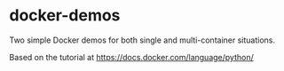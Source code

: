 # docker-demos

Two simple Docker demos for both single and multi-container situations.

Based on the tutorial at https://docs.docker.com/language/python/
